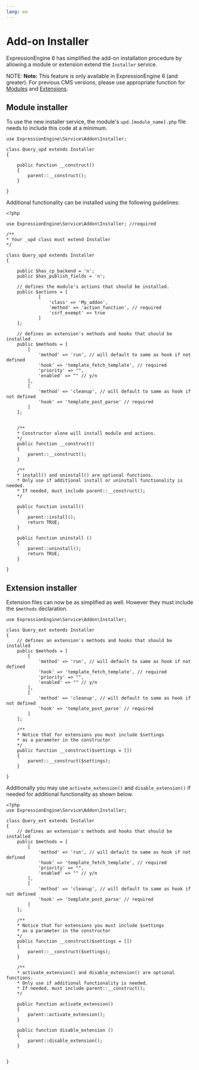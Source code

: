 ```yaml
---
lang: ee
---
```


<!--
    This source file is part of the open source project
    ExpressionEngine User Guide (https://github.com/ExpressionEngine/ExpressionEngine-User-Guide)

    @link      https://expressionengine.com/
    @copyright Copyright (c) 2003-2020, Packet Tide, LLC (https://www.packettide.com)
    @license   https://expressionengine.com/license Licensed under Apache License, Version 2.0
-->

# Add-on Installer

ExpressionEngine 6 has simplified the add-on installation procedure by allowing a module or extension extend the `Installer` service.

NOTE: **Note:** This feature is only available in ExpressionEngine 6 (and greater). For previous CMS versions, please use appropriate function for [Modules](development/modules.md#update-file-function-reference) and [Extensions](development/extensions.md#activating-and-updating).

## Module installer

To use the new installer service, the module's `upd.[module_name].php` file needs to include this code at a minimum.

    use ExpressionEngine\Service\Addon\Installer;

    class Query_upd extends Installer
    {

        public function __construct()
        {
            parent::__construct();
        }

    }

Additional functionality can be installed using the following guidelines:

    <?php

    use ExpressionEngine\Service\Addon\Installer; //required

    /**
    * Your _upd class must extend Installer
    */

    class Query_upd extends Installer
    {

        public $has_cp_backend = 'n';
        public $has_publish_fields = 'n';
        
        // defines the module's actions that should be installed.
        public $actions = [ 
                [
                    'class' => 'My_addon', 
                    'method' => 'action_function', // required
                    'csrf_exempt' => true
                ]
        ];

        // defines an extension's methods and hooks that should be installed
        public $methods = [
            [
                'method' => 'run', // will default to same as hook if not defined
                'hook' => 'template_fetch_template', // required
                'priority' => "",
                'enabled' => "" // y/n
            ],
            [
                'method' => 'cleanup', // will default to same as hook if not defined
                'hook' => 'template_post_parse' // required
            ]
        ];    


        /**
        * Constructor alone will install module and actions.
        */
        public function __construct()
        {
            parent::__construct();
        }

        /** 
        * install() and uninstall() are optional functions. 
        * Only use if additional install or uninstall functionality is needed.
        * If needed, must include parent::__construct();
        */

        public function install()
        {
            parent::install();
            return TRUE;
        }

        public function uninstall ()
        {
            parent::uninstall();
            return TRUE;
        }

    }


## Extension installer


Extension files can now be as simplified as well. However they must include the `$methods` declaration.

    use ExpressionEngine\Service\Addon\Installer;

    class Query_ext extends Installer
    {
        // defines an extension's methods and hooks that should be installed
        public $methods = [
            [
                'method' => 'run', // will default to same as hook if not defined
                'hook' => 'template_fetch_template', // required
                'priority' => "",
                'enabled' => "" // y/n
            ],
            [
                'method' => 'cleanup', // will default to same as hook if not defined
                'hook' => 'template_post_parse' // required
            ]
        ]; 

        /** 
        * Notice that for extensions you must include $settings 
        * as a parameter in the constructor
        */    
        public function __construct($settings = [])
        {
            parent::__construct($settings);
        }

    }



Additionally you may use `activate_extension()` and `disable_extension()` if needed for additional functionality as shown below.

    <?php
    use ExpressionEngine\Service\Addon\Installer;

    class Query_ext extends Installer
    {
        // defines an extension's methods and hooks that should be installed
        public $methods = [
            [
                'method' => 'run', // will default to same as hook if not defined
                'hook' => 'template_fetch_template', // required
                'priority' => "",
                'enabled' => "" // y/n
            ],
            [
                'method' => 'cleanup', // will default to same as hook if not defined
                'hook' => 'template_post_parse' // required
            ]
        ]; 

        /** 
        * Notice that for extensions you must include $settings 
        * as a parameter in the constructor
        */    
        public function __construct($settings = [])
        {
            parent::__construct($settings);
        }

        /** 
        * activate_extension() and disable_extension() are optional functions. 
        * Only use if additional functionality is needed.
        * If needed, must include parent::__construct();
        */

        public function activate_extension()
        {
            parent::activate_extension();
        }

        public function disable_extension ()
        {
            parent::disable_extension();
        }


    }

